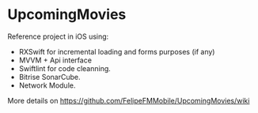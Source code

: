 # UpcomingMovies

Reference project in iOS using: 

- RXSwift for incremental loading and forms purposes (if any) 
- MVVM + Api interface 
- Swiftlint for code cleanning.
- Bitrise SonarCube.
- Network Module.

More details on https://github.com/FelipeFMMobile/UpcomingMovies/wiki
